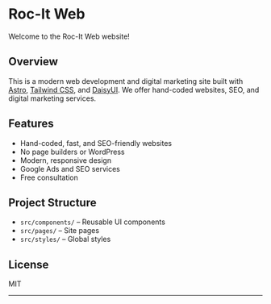 # Roc-It Web

Welcome to the Roc-It Web website!

## Overview

This is a modern web development and digital marketing site built with [Astro](https://astro.build/), [Tailwind CSS](https://tailwindcss.com/), and [DaisyUI](https://daisyui.com/). We offer hand-coded websites, SEO, and digital marketing services.

## Features

- Hand-coded, fast, and SEO-friendly websites
- No page builders or WordPress
- Modern, responsive design
- Google Ads and SEO services
- Free consultation

## Project Structure

- `src/components/` – Reusable UI components
- `src/pages/` – Site pages
- `src/styles/` – Global styles

## License

MIT

---
